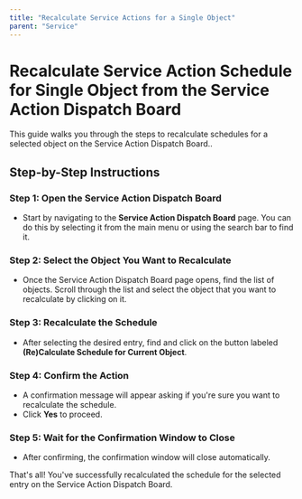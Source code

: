 ```yaml
---
title: "Recalculate Service Actions for a Single Object"
parent: "Service"
---
```


# Recalculate Service Action Schedule for Single Object from the Service Action Dispatch Board

This guide walks you through the steps to recalculate schedules for a selected object on the Service Action Dispatch Board..

## Step-by-Step Instructions

### Step 1: Open the Service Action Dispatch Board

- Start by navigating to the **Service Action Dispatch Board** page. You can do this by selecting it from the main menu or using the search bar to find it.

### Step 2: Select the Object You Want to Recalculate

- Once the Service Action Dispatch Board page opens, find the list of objects. Scroll through the list and select the object that you want to recalculate by clicking on it.

### Step 3: Recalculate the Schedule

- After selecting the desired entry, find and click on the button labeled **(Re)Calculate Schedule for Current Object**.

### Step 4: Confirm the Action

- A confirmation message will appear asking if you're sure you want to recalculate the schedule.
- Click **Yes** to proceed.

### Step 5: Wait for the Confirmation Window to Close

- After confirming, the confirmation window will close automatically.

That's all! You've successfully recalculated the schedule for the selected entry on the Service Action Dispatch Board.